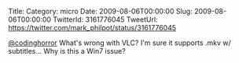 Title: 
Category: micro
Date: 2009-08-06T00:00:00
Slug: 2009-08-06T00:00:00
TwitterId: 3161776045
TweetUrl: https://twitter.com/mark_philpot/status/3161776045

[@codinghorror](https://twitter.com/codinghorror) What's wrong with VLC? I'm sure it supports .mkv w/ subtitles... Why is this a Win7 issue?